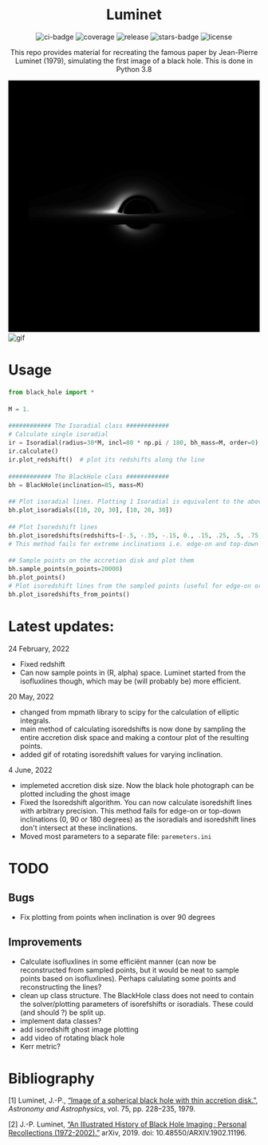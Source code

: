 <div align="center">
  
# Luminet
![ci-badge](https://img.shields.io/appveyor/build/bgmeulem/Luminet?label=ci&style=flat-square) ![coverage](https://img.shields.io/codecov/c/github/bgmeulem/Luminet?style=flat-square) ![release](https://img.shields.io/github/v/tag/bgmeulem/Luminet?include_prereleases&label=release&style=flat-square) ![stars-badge](https://img.shields.io/github/stars/bgmeulem/Luminet?style=flat-square) ![license](https://img.shields.io/github/license/bgmeulem/Luminet?style=flat-square)
  
This repo provides material for recreating the famous paper by Jean-Pierre Luminet (1979), simulating the first image of a black hole. This is done in Python 3.8

</div>
<img src="SampledPoints_incl=85.png" alt="Picture" />
<img src="output.gif" alt="gif" />

# Usage

```python
from black_hole import *

M = 1.

############ The Isoradial class ############
# Calculate single isoradial
ir = Isoradial(radius=30*M, incl=80 * np.pi / 180, bh_mass=M, order=0)
ir.calculate()
ir.plot_redshift()  # plot its redshifts along the line

############ The BlackHole class ############
bh = BlackHole(inclination=85, mass=M)

## Plot isoradial lines. Plotting 1 Isoradial is equivalent to the above method
bh.plot_isoradials([10, 20, 30], [10, 20, 30])

## Plot Isoredshift lines
bh.plot_isoredshifts(redshifts=[-.5, -.35, -.15, 0., .15, .25, .5, .75, 1.])
# This method fails for extreme inclinations i.e. edge-on and top-down

## Sample points on the accretion disk and plot them
bh.sample_points(n_points=20000)
bh.plot_points()
# Plot isoredshift lines from the sampled points (useful for edge-on or top-down view, where the other method fails)
bh.plot_isoredshifts_from_points()
```

# Latest updates:
24 February, 2022
- Fixed redshift
- Can now sample points in (R, alpha) space. Luminet started from the isofluxlines though, which may be (will probably be) more efficient.

20 May, 2022 
- changed from mpmath library to scipy for the calculation of elliptic integrals. 
- main method of calculating isoredshifts is now done by sampling the entire accretion disk space and making a contour plot of the resulting points.  
- added gif of rotating isoredshift values for varying inclination. 

4 June, 2022
- implemeted accretion disk size. Now the black hole photograph can be plotted including the ghost image
- Fixed the Isoredshift algorithm. You can now calculate isoredshift lines with arbitrary precision. This method fails for edge-on or top-down inclinations (0, 90 or 180 degrees) as the isoradials and isoredshift lines don't intersect at these inclinations.
- Moved most parameters to a separate file: `paremeters.ini`
# TODO

## Bugs
- Fix plotting from points when inclination is over 90 degrees

## Improvements

- Calculate isofluxlines in some efficiënt manner (can now be reconstructed from sampled points, but it would be neat to sample points based on isofluxlines). Perhaps calulating some points and reconstructing the lines?
- clean up class structure. The BlackHole class does not need to contain the solver/plotting parameters of isorefshifts or isoradials. These could (and should ?) be split up. 
- implement data classes?
- add isoredshift ghost image plotting 
- add video of rotating black hole
- Kerr metric? 


# Bibliography
[1] Luminet, J.-P., [“Image of a spherical black hole with thin accretion disk.”](https://ui.adsabs.harvard.edu/abs/1979A%26A....75..228L/abstract), <i>Astronomy and Astrophysics</i>, vol. 75, pp. 228–235, 1979.

[2] J.-P. Luminet, [“An Illustrated History of Black Hole Imaging : Personal Recollections (1972-2002).”](https://arxiv.org/abs/1902.11196) arXiv, 2019. doi: 10.48550/ARXIV.1902.11196. 
